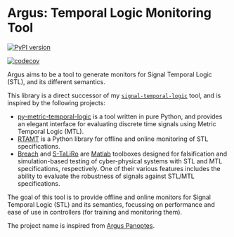 Argus: Temporal Logic Monitoring Tool
=====================================

[![PyPI version](https://badge.fury.io/py/argus-temporal-logic.svg)](https://badge.fury.io/py/argus-temporal-logic)

[![codecov](https://codecov.io/gh/anand-bala/argus/graph/badge.svg?token=O2YXQPWTNS)](https://codecov.io/gh/anand-bala/argus)

Argus aims to be a tool to generate monitors for Signal Temporal Logic (STL), and its
different semantics.

This library is a direct successor of my
[`signal-temporal-logic`](https://github.com/anand-bala/signal-temporal-logic/) tool,
and is inspired by the following projects:

- [py-metric-temporal-logic] is a tool written in pure Python, and provides an elegant
  interface for evaluating discrete time signals using Metric Temporal Logic (MTL).
- [RTAMT] is a Python library for offline and online
  monitoring of STL specifications.
- [Breach] and [S-TaLiRo] are [Matlab] toolboxes designed for falsification and
  simulation-based testing of cyber-physical systems with STL and MTL specifications,
  respectively. One of their various features includes the ability to evaluate the
  robustness of signals against STL/MTL specifications.

The goal of this tool is to provide offline and online monitors for Signal Temporal
Logic (STL) and its semantics, focussing on performance and ease of use in controllers
(for training and monitoring them).

The project name is inspired from [Argus Panoptes].

[Argus Panoptes]: https://www.britannica.com/topic/Argus-Greek-mythology
[py-metric-temporal-logic]: https://github.com/mvcisback/py-metric-temporal-logic/
[Matlab]: https://www.mathworks.com/products/matlab.html
[Breach]: https://github.com/decyphir/breach
[S-TaLiRo]: https://sites.google.com/a/asu.edu/s-taliro/s-taliro
[RTAMT]: https://github.com/nickovic/rtamt
